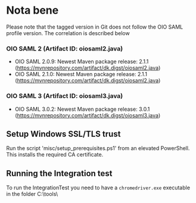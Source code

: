 # Nota bene

Please note that the tagged version in Git does not follow the OIO SAML profile version. The correlation is described below

### OIO SAML 2 (Artifact ID: oiosaml2.java)
* OIO SAML 2.0.9: Newest Maven package release: 2.1.1 (https://mvnrepository.com/artifact/dk.digst/oiosaml2.java)
* OIO SAML 2.1.0: Newest Maven package release: 2.1.1 (https://mvnrepository.com/artifact/dk.digst/oiosaml2.java)

### OIO SAML 3 (Artifact ID: oiosaml3.java)
* OIO SAML 3.0.2: Newest Maven package release: 3.0.1 (https://mvnrepository.com/artifact/dk.digst/oiosaml3.java)

## Setup Windows SSL/TLS trust

Run the script 'misc/setup_prerequisites.ps1' from an elevated PowerShell. This installs the required CA certificate.

## Running the Integration test

To run the IntegrationTest you need to have a `chromedriver.exe` executable in the folder C:\tools\
